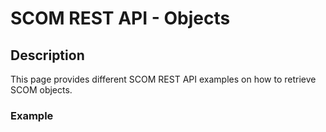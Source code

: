 # SCOM REST API - Objects


## Description
This page provides different SCOM REST API examples on how to retrieve SCOM objects.

### Example
```

